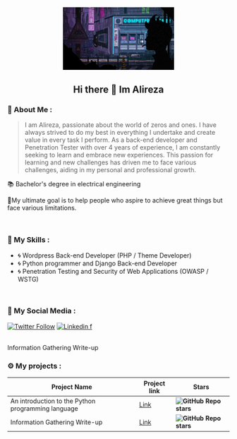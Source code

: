 
<div style="text-align: center;">
  <img src="src/1.jpg" alt="Alt text" style="width: 50%;" />
</div>




<h2 dir="rtl" align="center">
<strong>Hi there 👋 Im Alireza</strong>
</h2>


### 💢 About Me :
> I am Alireza, passionate about the world of zeros and ones. I have always strived to do my best in everything I undertake and create value in every task I perform.
> As a back-end developer and Penetration Tester with over 4 years of experience, I am constantly seeking to learn and embrace new experiences. This passion for learning and new challenges has driven me to face various challenges, aiding in my personal and professional growth.

📚 Bachelor's degree in electrical engineering

💢My ultimate goal is to help people who aspire to achieve great things but face various limitations.


</br>

### 🔐 My Skills :

- 🌀 Wordpress Back-end Developer (PHP / Theme Developer)
- 🌀 Python programmer and Django Back-end Developer
- 🌀 Penetration Testing and Security of Web Applications (OWASP / WSTG)

</br>

### 🔰 My Social Media :
[![Twitter Follow](https://img.shields.io/twitter/follow/misteranmol?label=Follow)](https://x.com/Ah2All)
[![Linkedin f](https://img.shields.io/badge/-Linkedin-blue?style=flat-square&logo=Linkedin&logoColor=white&link=https://www.linkedin.com/in/anmol-p-singh/)](https://www.linkedin.com/in/alireza-allahyarian-658658258/)


</br>
Information Gathering Write-up

### ⚙️ My projects  :
| Project Name | Project link | Stars |
| ----------- | ----------- | ----------- |
| An introduction to the Python programming language | [Link](https://github.com/graymicro/introduction-to-the-Python-programming-language) |**![GitHub Repo stars](https://img.shields.io/github/stars/graymicro/introduction-to-the-Python-programming-language?style=social)** |
|Information Gathering Write-up| [Link](https://github.com/graymicro/Information-Gathering-Write-up) |**![GitHub Repo stars](https://img.shields.io/github/stars/graymicro/Information-Gathering-Write-up?style=social)** |
